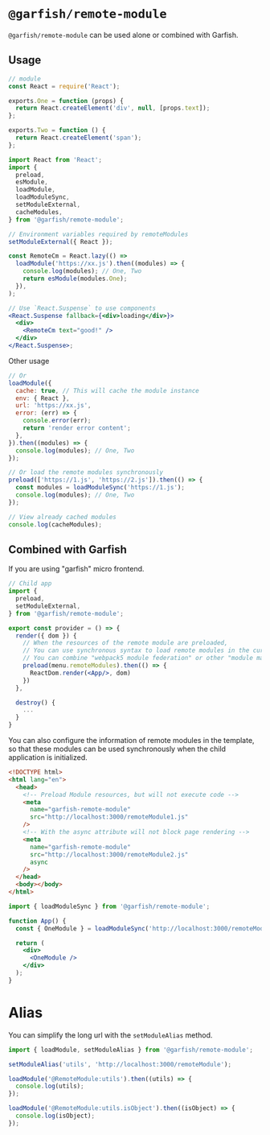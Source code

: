 # `@garfish/remote-module`

`@garfish/remote-module` can be used alone or combined with Garfish.

## Usage

```js
// module
const React = require('React');

exports.One = function (props) {
  return React.createElement('div', null, [props.text]);
};

exports.Two = function () {
  return React.createElement('span');
};
```

```jsx
import React from 'React';
import {
  preload,
  esModule,
  loadModule,
  loadModuleSync,
  setModuleExternal,
  cacheModules,
} from '@garfish/remote-module';

// Environment variables required by remoteModules
setModuleExternal({ React });

const RemoteCm = React.lazy(() =>
  loadModule('https://xx.js').then((modules) => {
    console.log(modules); // One, Two
    return esModule(modules.One);
  }),
);

// Use `React.Suspense` to use components
<React.Suspense fallback={<div>loading</div>}>
  <div>
    <RemoteCm text="good!" />
  </div>
</React.Suspense>;
```

Other usage

```js
// Or
loadModule({
  cache: true, // This will cache the module instance
  env: { React },
  url: 'https://xx.js',
  error: (err) => {
    console.error(err);
    return 'render error content';
  },
}).then((modules) => {
  console.log(modules); // One, Two
});

// Or load the remote modules synchronously
preload(['https://1.js', 'https://2.js']).then(() => {
  const modules = loadModuleSync('https://1.js');
  console.log(modules); // One, Two
});

// View already cached modules
console.log(cacheModules);
```

## Combined with Garfish

If you are using "garfish" micro frontend.

```jsx
// Child app
import {
  preload,
  setModuleExternal,
} from '@garfish/remote-module';

export const provider = () => {
  render({ dom }) {
    // When the resources of the remote module are preloaded,
    // You can use synchronous syntax to load remote modules in the current application.
    // You can combine "webpack5 module federation" or other "module markets"
    preload(menu.remoteModules).then(() => {
      ReactDom.render(<App/>, dom)
    })
  },

  destroy() {
    ...
  }
}
```

You can also configure the information of remote modules in the template, so that these modules can be used synchronously when the child application is initialized.

```html
<!DOCTYPE html>
<html lang="en">
  <head>
    <!-- Preload Module resources, but will not execute code -->
    <meta
      name="garfish-remote-module"
      src="http://localhost:3000/remoteModule1.js"
    />
    <!-- With the async attribute will not block page rendering -->
    <meta
      name="garfish-remote-module"
      src="http://localhost:3000/remoteModule2.js"
      async
    />
  </head>
  <body></body>
</html>
```

```jsx
import { loadModuleSync } from '@garfish/remote-module';

function App() {
  const { OneModule } = loadModuleSync('http://localhost:3000/remoteModule1');

  return (
    <div>
      <OneModule />
    </div>
  );
}
```

# Alias

You can simplify the long url with the `setModuleAlias` method.

```js
import { loadModule, setModuleAlias } from '@garfish/remote-module';

setModuleAlias('utils', 'http://localhost:3000/remoteModule');

loadModule('@RemoteModule:utils').then((utils) => {
  console.log(utils);
});

loadModule('@RemoteModule:utils.isObject').then((isObject) => {
  console.log(isObject);
});
```
